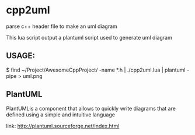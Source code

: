 cpp2uml
=======

parse c++ header file to make an uml diagram

This lua script output a plantuml script used to generate uml diagram

USAGE:
------
$ find ~/Project/AwesomeCppProject/ -name *.h | ./cpp2uml.lua | plantuml -pipe > uml.png


PlantUML
--------
PlantUMLis a component that allows to quickly write diagrams that are defined using a simple and intuitive language 


link: http://plantuml.sourceforge.net/index.html
